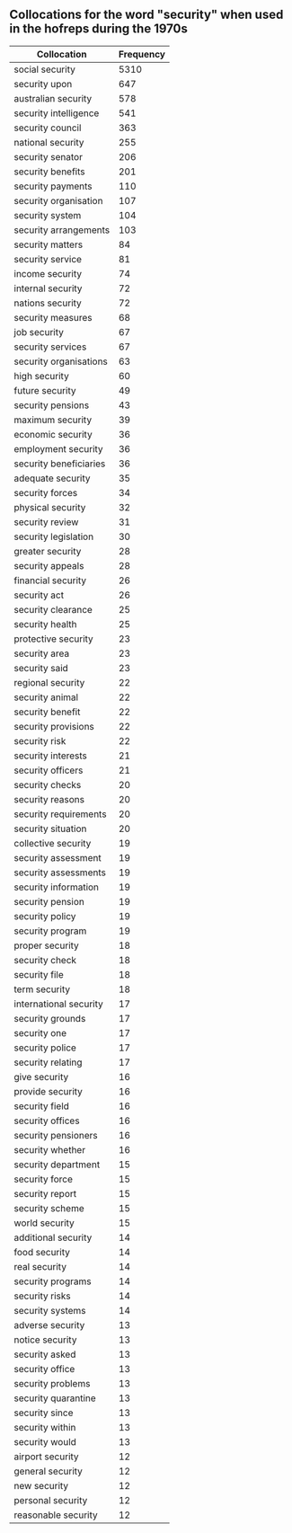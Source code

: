 ## Collocations for the word "security" when used in the hofreps during the 1970s

| Collocation | Frequency |
|--------------|----------------|
|social security|5310|
|security upon|647|
|australian security|578|
|security intelligence|541|
|security council|363|
|national security|255|
|security senator|206|
|security benefits|201|
|security payments|110|
|security organisation|107|
|security system|104|
|security arrangements|103|
|security matters|84|
|security service|81|
|income security|74|
|internal security|72|
|nations security|72|
|security measures|68|
|job security|67|
|security services|67|
|security organisations|63|
|high security|60|
|future security|49|
|security pensions|43|
|maximum security|39|
|economic security|36|
|employment security|36|
|security beneficiaries|36|
|adequate security|35|
|security forces|34|
|physical security|32|
|security review|31|
|security legislation|30|
|greater security|28|
|security appeals|28|
|financial security|26|
|security act|26|
|security clearance|25|
|security health|25|
|protective security|23|
|security area|23|
|security said|23|
|regional security|22|
|security animal|22|
|security benefit|22|
|security provisions|22|
|security risk|22|
|security interests|21|
|security officers|21|
|security checks|20|
|security reasons|20|
|security requirements|20|
|security situation|20|
|collective security|19|
|security assessment|19|
|security assessments|19|
|security information|19|
|security pension|19|
|security policy|19|
|security program|19|
|proper security|18|
|security check|18|
|security file|18|
|term security|18|
|international security|17|
|security grounds|17|
|security one|17|
|security police|17|
|security relating|17|
|give security|16|
|provide security|16|
|security field|16|
|security offices|16|
|security pensioners|16|
|security whether|16|
|security department|15|
|security force|15|
|security report|15|
|security scheme|15|
|world security|15|
|additional security|14|
|food security|14|
|real security|14|
|security programs|14|
|security risks|14|
|security systems|14|
|adverse security|13|
|notice security|13|
|security asked|13|
|security office|13|
|security problems|13|
|security quarantine|13|
|security since|13|
|security within|13|
|security would|13|
|airport security|12|
|general security|12|
|new security|12|
|personal security|12|
|reasonable security|12|
